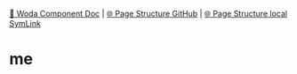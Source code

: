 [📁 Woda Component Doc](../woda-component-doc.md) | [🌐 Page Structure GitHub](/2cu.atlassian.net/wiki/spaces/CCU/pages/400000095/me.md) | [🌐 Page Structure local SymLink](./me.page.md)

# me
